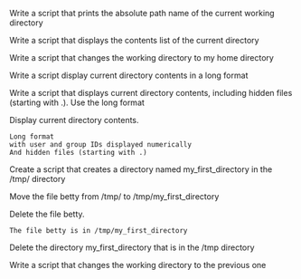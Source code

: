 Write a script that prints the absolute path name of the current working directory

Write a script that displays the contents list of the current directory

Write a script that changes the working directory to my home directory

Write a script display current directory contents in a long format

Write a script that displays current directory contents, including hidden files (starting with .). Use the long format

Display current directory contents.

    Long format
    with user and group IDs displayed numerically
    And hidden files (starting with .)

Create a script that creates a directory named my_first_directory in the /tmp/ directory

Move the file betty from /tmp/ to /tmp/my_first_directory

Delete the file betty.

    The file betty is in /tmp/my_first_directory

Delete the directory my_first_directory that is in the /tmp directory

Write a script that changes the working directory to the previous one
